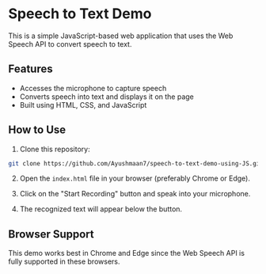 # Speech to Text Demo

This is a simple JavaScript-based web application that uses the Web Speech API to convert speech to text.

## Features

- Accesses the microphone to capture speech
- Converts speech into text and displays it on the page
- Built using HTML, CSS, and JavaScript

## How to Use

1. Clone this repository:
```bash
git clone https://github.com/Ayushmaan7/speech-to-text-demo-using-JS.git
```

2. Open the `index.html` file in your browser (preferably Chrome or Edge).

3. Click on the "Start Recording" button and speak into your microphone.

4. The recognized text will appear below the button.

## Browser Support

This demo works best in Chrome and Edge since the Web Speech API is fully supported in these browsers.
